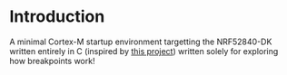 # Introduction

A minimal Cortex-M startup environment targetting the NRF52840-DK written entirely in C (inspired
by [this project](https://github.com/noahp/minimal-c-cortex-m)) written solely for exploring how
breakpoints work!
